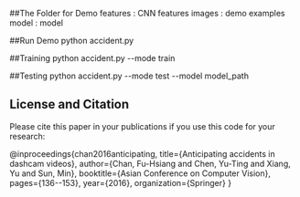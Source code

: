 ##The Folder for Demo
features : CNN features
images : demo examples
model : model

##Run Demo
python accident.py


##Training
python accident.py --mode train


##Testing
python accident.py --mode test --model model_path


## License and Citation

Please cite this paper in your publications if you use this code for your research:

@inproceedings{chan2016anticipating,
  title={Anticipating accidents in dashcam videos},
  author={Chan, Fu-Hsiang and Chen, Yu-Ting and Xiang, Yu and Sun, Min},
  booktitle={Asian Conference on Computer Vision},
  pages={136--153},
  year={2016},
  organization={Springer}
}

